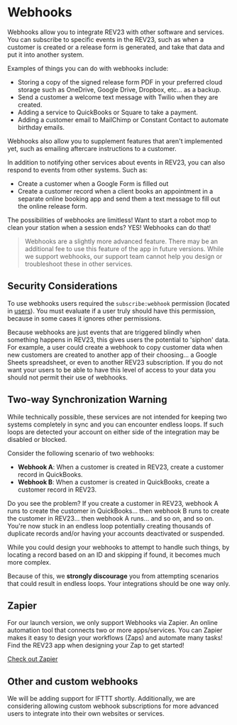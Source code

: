 # Webhooks

Webhooks allow you to integrate REV23 with other software and services. You can subscribe to specific events in the REV23, such as when a customer is created or a release form is generated, and take that data and put it into another system.

Examples of things you can do with webhooks include:

- Storing a copy of the signed release form PDF in your preferred cloud storage such as OneDrive, Google Drive, Dropbox, etc... as a backup.
- Send a customer a welcome text message with Twilio when they are created.
- Adding a service to QuickBooks or Square to take a payment.
- Adding a customer email to MailChimp or Constant Contact to automate birthday emails.

Webhooks also allow you to supplement features that aren't implemented yet, such as emailing aftercare instructions to a customer.

In addition to notifying other services about events in REV23, you can also respond to events from other systems. Such as:

- Create a customer when a Google Form is filled out
- Create a customer record when a client books an appointment in a separate online booking app and send them a text message to fill out the online release form.

The possibilities of webhooks are limitless! Want to start a robot mop to clean your station when a session ends? YES! Webhooks can do that!

> Webhooks are a slightly more advanced feature. There may be an additional fee to use this feature of the app in future versions. While we support webhooks, our support team cannot help you design or troubleshoot these in other services.


## Security Considerations
To use webhooks users required the `subscribe:webhook` permission (located in [users](./users.md)). You must evaluate if a user truly should have this permission, because in some cases it ignores other permissions.

Because webhooks are just events that are triggered blindly when something happens in REV23, this gives users the potential to 'siphon' data. For example, a user could create a webhook to copy customer data when new customers are created to another app of their choosing... a Google Sheets spreadsheet, or even to another REV23 subscription. If you do not want your users to be able to have this level of access to your data you should not permit their use of webhooks.

## Two-way Synchronization Warning
While technically possible, these services are not intended for keeping two systems completely in sync and you can encounter endless loops. If such loops are detected your account on either side of the integration may be disabled or blocked.

Consider the following scenario of two webhooks:

- **Webhook A**: When a customer is created in REV23, create a customer record in QuickBooks.
- **Webhook B**: When a customer is created in QuickBooks, create a customer record in REV23.

Do you see the problem? If you create a customer in REV23, webhook A runs to create the customer in QuickBooks... then webhook B runs to create the customer in REV23... then webhook A runs... and so on, and so on. You're now stuck in an endless loop potentially creating thousands of duplicate records and/or having your accounts deactivated or suspended.

While you could design your webhooks to attempt to handle such things, by locating a record based on an ID and skipping if found, it becomes much more complex.

Because of this, we **strongly discourage** you from attempting scenarios that could result in endless loops. Your integrations should be one way only.

## Zapier
For our launch version, we only support Webhooks via Zapier. An online automation tool that connects two or more apps/services. You can Zapier makes it easy to design your workflows (Zaps) and automate many tasks! Find the REV23 app when designing your Zap to get started!

[Check out Zapier](https://zapier.com)


## Other and custom webhooks
We will be adding support for IFTTT shortly. Additionally, we are considering allowing custom webhook subscriptions for more advanced users to integrate into their own websites or services.

